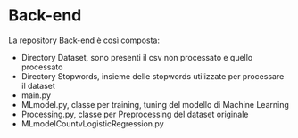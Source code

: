 # Back-end
 
La repository Back-end è così composta:

- Directory Dataset, sono presenti il csv non processato e quello processato
- Directory Stopwords, insieme delle stopwords utilizzate per processare il dataset
- main.py
- MLmodel.py, classe per training, tuning del modello di Machine Learning
- Processing.py, classe per Preprocessing del dataset originale
- MLmodelCountvLogisticRegression.py


